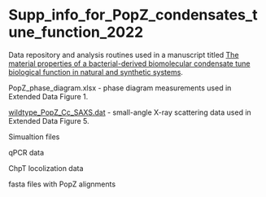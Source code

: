 # Supp_info_for_PopZ_condensates_tune_function_2022


Data repository and analysis routines used in a manuscript titled [The material properties of a bacterial-derived biomolecular condensate tune biological function in natural and synthetic systems](https://www.biorxiv.org/content/10.1101/2021.02.03.429226v1).

PopZ_phase_diagram.xlsx - phase diagram measurements used in Extended Data Figure 1.

[wildtype_PopZ_Cc_SAXS.dat](https://github.com/LaskerLab/doi_10.1101_2021.02.03.429226_SI/blob/main/data/wildtype_PopZ_Cc_SAXS.dat) - small-angle X-ray scattering data used in Extended Data Figure 5.

Simualtion files

qPCR data

ChpT locolization data

fasta files with PopZ alignments

